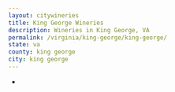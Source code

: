 ```yaml
---
layout: citywineries
title: King George Wineries
description: Wineries in King George, VA
permalink: /virginia/king-george/king-george/
state: va
county: king george
city: king george
---
```

-
